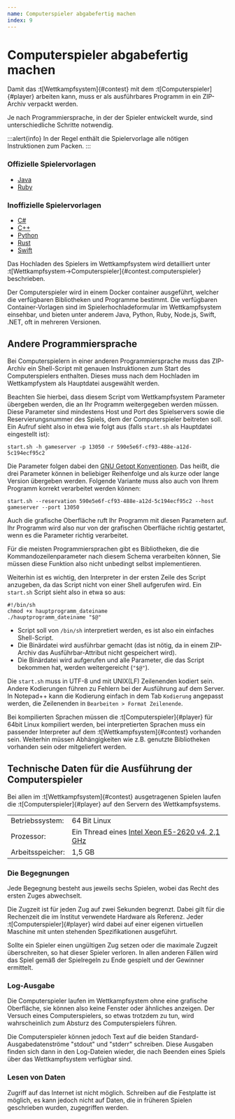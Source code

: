 ```yaml
---
name: Computerspieler abgabefertig machen
index: 9
---
```


# Computerspieler abgabefertig machen

Damit das :t[Wettkampfsystem]{#contest} mit dem :t[Computerspieler]{#player} arbeiten kann,
muss er als ausführbares Programm in ein ZIP-Archiv verpackt werden.

Je nach Programmiersprache, in der der Spieler entwickelt wurde,
sind unterschiedliche Schritte notwendig.

:::alert{info}
In der Regel enthält die Spielervorlage alle nötigen Instruktionen zum Packen.
:::

### Offizielle Spielervorlagen
- [Java](https://github.com/software-challenge/backend/blob/main/player/configuration/README.md)
- [Ruby](https://github.com/software-challenge/client-ruby/blob/main/README.md)

### Inoffizielle Spielervorlagen
- [C#](https://github.com/jnccd/socha-client-csharp/blob/master/README.md)
- [C++](https://github.com/Estugon/sc-penguins-cpp/blob/main/README.md)
- [Python](https://github.com/FalconsSky/socha-python-client/blob/master/README.md)
- [Rust](https://github.com/fwcd/socha-client-rust-2023/blob/main/README.md)
- [Swift](https://github.com/matthesjh/sc23-swift-client/blob/main/README.md)

Das Hochladen des Spielers im Wettkampfsystem wird detailliert 
unter :t[Wettkampfsystem->Computerspieler]{#contest.computerspieler} beschrieben.

Der Computerspieler wird in einem Docker container ausgeführt,
welcher die verfügbaren Bibliotheken und Programme bestimmt.
Die verfügbaren Container-Vorlagen sind im Spielerhochladeformular im Wettkampfsystem einsehbar,
und bieten unter anderem Java, Python, Ruby, Node.js, Swift, .NET,
oft in mehreren Versionen.

## Andere Programmiersprache

Bei Computerspielern in einer anderen Programmiersprache 
muss das ZIP-Archiv ein Shell-Script 
mit genauen Instruktionen zum Start des Computerspielers enthalten.
Dieses muss nach dem Hochladen im Wettkampfystem 
als Hauptdatei ausgewählt werden.

Beachten Sie hierbei, dass diesem Script vom Wettkampfsystem Parameter übergeben werden,
die an Ihr Programm weitergegeben werden müssen.
Diese Parameter sind mindestens Host und Port des Spielservers 
sowie die Reservierungsnummer des Spiels, dem der Computerspieler beitreten soll.
Ein Aufruf sieht also in etwa wie folgt aus
(falls `start.sh` als Hauptdatei eingestellt ist):

    start.sh -h gameserver -p 13050 -r 590e5e6f-cf93-488e-a12d-5c194ecf95c2

Die Parameter folgen dabei den 
[GNU Getopt Konventionen](https://www.gnu.org/software/libc/manual/html_node/Argument-Syntax.html#Argument-Syntax).
Das heißt, die drei Parameter können in beliebiger Reihenfolge 
und als kurze oder lange Version übergeben werden.
Folgende Variante muss also auch von Ihrem Programm korrekt verarbeitet werden können:

    start.sh --reservation 590e5e6f-cf93-488e-a12d-5c194ecf95c2 --host gameserver --port 13050

Auch die grafische Oberfläche ruft Ihr Programm mit diesen Parametern auf.
Ihr Programm wird also nur von der grafischen Oberfläche richtig gestartet,
wenn es die Parameter richtig verarbeitet.

Für die meisten Programmiersprachen gibt es Bibliotheken,
die die Kommandozeilenparameter nach diesem Schema verarbeiten können,
Sie müssen diese Funktion also nicht unbedingt selbst implementieren.

Weiterhin ist es wichtig, den Interpreter in der ersten Zeile des Script anzugeben, 
da das Script nicht von einer Shell aufgerufen wird.
Ein `start.sh` Script sieht also in etwa so aus:

    #!/bin/sh
    chmod +x hauptprogramm_dateiname
    ./hauptprogramm_dateiname "$@"

-   Script soll von `/bin/sh` interpretiert werden, es ist also ein einfaches Shell-Script.
-   Die Binärdatei wird ausführbar gemacht (das ist nötig, da in einem ZIP-Archiv das Ausführbar-Attribut nicht gespeichert wird).
-   Die Binärdatei wird aufgerufen und alle Parameter, die das Script bekommen hat, werden weitergereicht (`"$@"`).

Die `start.sh` muss in UTF-8 und mit UNIX(LF) Zeilenenden kodiert sein.
Andere Kodierungen führen zu Fehlern bei der Ausführung auf dem Server.
In Notepad++ kann die Kodierung einfach in dem Tab `Kodierung` angepasst werden,
die Zeilenenden in `Bearbeiten > Format Zeilenende`.

Bei kompilierten Sprachen müssen die :t[Computerspieler]{#player} für 64bit Linux kompiliert werden,
bei interpretierten Sprachen muss ein passender Interpreter auf dem :t[Wettkampfsystem]{#contest} vorhanden sein.
Weiterhin müssen Abhängigkeiten wie z.B. genutzte Bibliotheken vorhanden sein
oder mitgeliefert werden.

## Technische Daten für die Ausführung der Computerspieler

Bei allen im :t[Wettkampfsystem]{#contest} ausgetragenen Spielen
laufen die :t[Computerspieler]{#player} auf den Servern des Wettkampfsystems.

|                  |                                                   |
|------------------|---------------------------------------------------|
| Betriebssystem:  | 64 Bit Linux                                      |
| Prozessor:       | Ein Thread eines [Intel Xeon E5-2620 v4, 2,1 GHz](https://ark.intel.com/de/products/92986/Intel-Xeon-Processor-E5-2620-v4-20M-Cache-2_10-GHz) |
| Arbeitsspeicher: | 1,5 GB                                            |

### Die Begegnungen

Jede Begegnung besteht aus jeweils sechs Spielen,
wobei das Recht des ersten Zuges abwechselt.

Die Zugzeit ist für jeden Zug auf zwei Sekunden begrenzt.
Dabei gilt für die Rechenzeit die im Institut verwendete Hardware als Referenz.
Jeder :t[Computerspieler]{#player} wird dabei auf einer eigenen virtuellen Maschine
mit unten stehenden Spezifikationen ausgeführt.

Sollte ein Spieler einen ungültigen Zug setzen oder die maximale Zugzeit überschreiten,
so hat dieser Spieler verloren.
In allen anderen Fällen wird das Spiel gemäß der Spielregeln zu Ende gespielt
und der Gewinner ermittelt.

### Log-Ausgabe

Die Computerspieler laufen im Wettkampfsystem ohne eine grafische Oberfläche,
sie können also keine Fenster oder ähnliches anzeigen.
Der Versuch eines Computerspielers, so etwas trotzdem zu tun,
wird wahrscheinlich zum Absturz des Computerspielers führen.

Die Computerspieler können jedoch Text auf die beiden
Standard-Ausgabedatenströme "stdout" und "stderr" schreiben.
Diese Ausgaben finden sich dann in den Log-Dateien wieder,
die nach Beenden eines Spiels über das Wettkampfsystem verfügbar sind.

### Lesen von Daten

Zugriff auf das Internet ist nicht möglich.
Schreiben auf die Festplatte ist möglich,
es kann jedoch nicht auf Daten, die in früheren Spielen geschrieben wurden,
zugegriffen werden.

